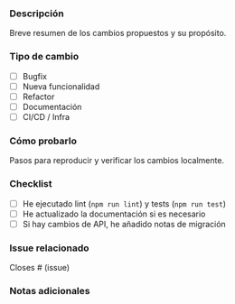 <!-- Por favor completa la siguiente plantilla al crear un Pull Request -->

### Descripción

Breve resumen de los cambios propuestos y su propósito.

### Tipo de cambio
- [ ] Bugfix
- [ ] Nueva funcionalidad
- [ ] Refactor
- [ ] Documentación
- [ ] CI/CD / Infra

### Cómo probarlo
Pasos para reproducir y verificar los cambios localmente.

### Checklist
- [ ] He ejecutado lint (`npm run lint`) y tests (`npm run test`)
- [ ] He actualizado la documentación si es necesario
- [ ] Si hay cambios de API, he añadido notas de migración

### Issue relacionado
Closes # (issue)

### Notas adicionales

